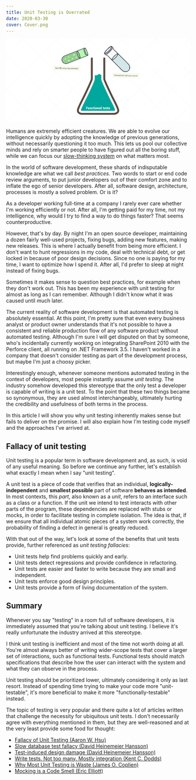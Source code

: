 ```yaml
---
title: Unit Testing is Overrated
date: 2020-03-30
cover: Cover.png
---
```


![cover](Cover.png)

Humans are extremely efficient creatures. We are able to evolve our intelligence quickly by adopting the knowledge of previous generations, without necessarily questioning it too much. This lets us pool our collective minds and rely on smarter people to have figured out all the boring stuff, while we can focus our [slow-thinking system](https://en.wikipedia.org/wiki/Thinking,_Fast_and_Slow) on what matters most.

In the world of software development, these shards of indisputable knowledge are what we call _best practices_. Two words to start or end code review arguments, to put junior developers out of their comfort zone and to inflate the ego of senior developers. After all, software design, architecture, processes is mostly a solved problem. Or is it?

As a developer working full-time at a company I rarely ever care whether I'm working efficiently or not. After all, I'm getting paid for my time, not my intelligence, why would I try to find a way to do things faster? That seems counterproductive.

However, that's by day. By night I'm an open source developer, maintaining a dozen fairly well-used projects, fixing bugs, adding new features, making new releases. This is where I actually benefit from being more efficient. I don't want to hunt regressions in my code, deal with technical debt, or get locked in because of poor design decisions. Since no one is paying for my time, I want to optimize how I spend it. After all, I'd prefer to sleep at night instead of fixing bugs.

Sometimes it makes sense to question best practices, for example when they don't work out. This has been my experience with unit testing for almost as long as I can remember. Although I didn't know what it was caused until much later.

The current reality of software development is that automated testing is absolutely essential. At this point, I'm pretty sure that even every business analyst or product owner understands that it's not possible to have a consistent and reliable production flow of any software product without automated testing. Although I'm sure I will get disputed on that by someone, who's incidentally currently working on integrating SharePoint 2010 with the Perforce client, all running on .NET Framework 3.5. I haven't worked in a company that doesn't consider testing as part of the development process, but maybe I'm just a choosy picker.

Interestingly enough, whenever someone mentions automated testing in the context of developers, most people instantly assume _unit testing_. The industry somehow developed this stereotype that the only test a developer is capable of writing is a unit test. To the point that these two things became so synonymous, they are used almost interchangeably, ultimately hurting the credibility and usefulness of both terms in the process.

In this article I will show you why unit testing inherently makes sense but fails to deliver on the promise. I will also explain how I'm testing code myself and the approaches I've arrived at.

## Fallacy of unit testing

Unit testing is a popular term in software development and, as such, is void of any useful meaning. So before we continue any further, let's establish what exactly I mean when I say "unit testing".

A unit test is a piece of code that verifies that an individual, **logically-independent** and **smallest possible** part of software **behaves as intended**. In most contexts, this _part_, also known as a _unit_, refers to an interface such as a class or a function. If the unit we intend to test interacts with other parts of the program, these dependencies are replaced with stubs or mocks, in order to facilitate testing in complete isolation. The idea is that, if we ensure that all individual atomic pieces of a system work correctly, the probability of finding a defect in general is greatly reduced.

With that out of the way, let's look at some of the benefits that unit tests provide, further referenced as _unit testing fallacies_:

- Unit tests help find problems quickly and early.
- Unit tests detect regressions and provide confidence in refactoring.
- Unit tests are easier and faster to write because they are small and independent.
- Unit tests enforce good design principles.
- Unit tests provide a form of living documentation of the system.

## Summary

Whenever you say "testing" in a room full of software developers, it is immediately assumed that you're talking about unit testing. I believe it's really unfortunate the industry arrived at this stereotype.

I think unit testing is inefficient and most of the time not worth doing at all. You're almost always better of writing wider-scope tests that cover a larger set of interactions, such as functional tests. Functional tests should match specifications that describe how the user can interact with the system and what they can observe in the process.

Unit testing should be prioritized lower, ultimately considering it only as last resort. Instead of spending time trying to make your code more "unit-testable", it's more beneficial to make it more "functionally-testable" instead.

The topic of testing is very popular and there quite a lot of articles written that challenge the necessity for ubiquitous unit tests. I don't necessarily agree with everything mentioned in them, but they are well-reasoned and at the very least provide some food for thought:

- [Fallacy of Unit Testing (Aaron W. Hsu)](https://www.sacrideo.us/the-fallacy-of-unit-testing)
- [Slow database test fallacy (David Heinemeier Hansson)](https://dhh.dk/2014/slow-database-test-fallacy.html)
- [Test-induced design damage (David Heinemeier Hansson)](https://dhh.dk/2014/test-induced-design-damage.html)
- [Write tests. Not too many. Mostly integration (Kent C. Dodds)](https://kentcdodds.com/blog/write-tests)
- [Why Most Unit Testing is Waste (James O. Coplien)](https://rbcs-us.com/documents/Why-Most-Unit-Testing-is-Waste.pdf)
- [Mocking is a Code Smell (Eric Elliott)](https://medium.com/javascript-scene/mocking-is-a-code-smell-944a70c90a6a)
